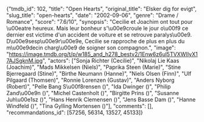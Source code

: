 {"tmdb_id": 102, "title": "Open Hearts", "original_title": "Elsker dig for evigt", "slug_title": "open-hearts", "date": "2002-09-06", "genre": "Drame / Romance", "score": "7.6/10", "synopsis": "Cecilie et Joachim ont tout pour \u00eatre heureux. Mais leur bonheur s'\u00e9croule le jour o\u00f9 ce dernier est victime d'un accident de voiture et se retrouve paralys\u00e9. D\u00e9sesp\u00e9r\u00e9e, Cecilie se rapproche de plus en plus du m\u00e9decin charg\u00e9 de soigner son compagnon.", "image": "https://image.tmdb.org/t/p/w185_and_h278_bestv2/1Enw6z6ul5TVXWIIyX17AJSgknM.jpg", "actors": ["Sonja Richter (Cecilie)", "Nikolaj Lie Kaas (Joachim)", "Mads Mikkelsen (Niels)", "Paprika Steen (Marie)", "Stine Bjerregaard (Stine)", "Birthe Neumann (Hanne)", "Niels Olsen (Finn)", "Ulf Pilgaard (Thomsen)", "Ronnie Lorenzen (Gustav)", "Anders Nyborg (Robert)", "Pelle Bang S\u00f8rensen ()", "Ida Dwinger ()", "Philip Zand\u00e9n ()", "Michel Castenholt ()", "Birgitte Prins ()", "Susanne Juh\u00e1sz ()", "Hans Henrik Clemensen ()", "Jens Basse Dam ()", "Hanne Windfeld ()", "Tina Gylling Mortensen ()"], "comments": [], "recommandations_id": [57256, 56314, 13527, 45133]}